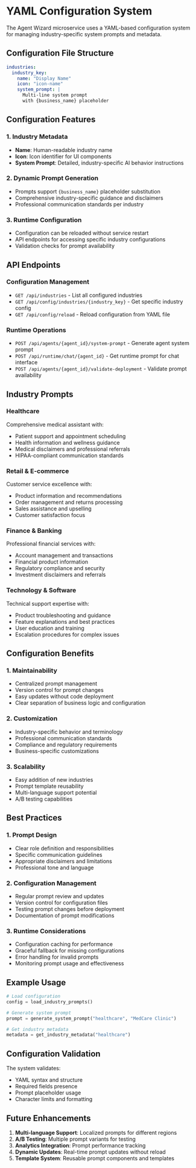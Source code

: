 # YAML Configuration System

The Agent Wizard microservice uses a YAML-based configuration system for managing industry-specific system prompts and metadata.

## Configuration File Structure

```yaml
industries:
  industry_key:
    name: "Display Name"
    icon: "icon-name"
    system_prompt: |
      Multi-line system prompt
      with {business_name} placeholder
```

## Configuration Features

### 1. Industry Metadata
- **Name**: Human-readable industry name
- **Icon**: Icon identifier for UI components
- **System Prompt**: Detailed, industry-specific AI behavior instructions

### 2. Dynamic Prompt Generation
- Prompts support `{business_name}` placeholder substitution
- Comprehensive industry-specific guidance and disclaimers
- Professional communication standards per industry

### 3. Runtime Configuration
- Configuration can be reloaded without service restart
- API endpoints for accessing specific industry configurations
- Validation checks for prompt availability

## API Endpoints

### Configuration Management
- `GET /api/industries` - List all configured industries
- `GET /api/config/industries/{industry_key}` - Get specific industry config
- `GET /api/config/reload` - Reload configuration from YAML file

### Runtime Operations
- `POST /api/agents/{agent_id}/system-prompt` - Generate agent system prompt
- `POST /api/runtime/chat/{agent_id}` - Get runtime prompt for chat interface
- `POST /api/agents/{agent_id}/validate-deployment` - Validate prompt availability

## Industry Prompts

### Healthcare
Comprehensive medical assistant with:
- Patient support and appointment scheduling
- Health information and wellness guidance
- Medical disclaimers and professional referrals
- HIPAA-compliant communication standards

### Retail & E-commerce
Customer service excellence with:
- Product information and recommendations
- Order management and returns processing
- Sales assistance and upselling
- Customer satisfaction focus

### Finance & Banking
Professional financial services with:
- Account management and transactions
- Financial product information
- Regulatory compliance and security
- Investment disclaimers and referrals

### Technology & Software
Technical support expertise with:
- Product troubleshooting and guidance
- Feature explanations and best practices
- User education and training
- Escalation procedures for complex issues

## Configuration Benefits

### 1. Maintainability
- Centralized prompt management
- Version control for prompt changes
- Easy updates without code deployment
- Clear separation of business logic and configuration

### 2. Customization
- Industry-specific behavior and terminology
- Professional communication standards
- Compliance and regulatory requirements
- Business-specific customizations

### 3. Scalability
- Easy addition of new industries
- Prompt template reusability
- Multi-language support potential
- A/B testing capabilities

## Best Practices

### 1. Prompt Design
- Clear role definition and responsibilities
- Specific communication guidelines
- Appropriate disclaimers and limitations
- Professional tone and language

### 2. Configuration Management
- Regular prompt review and updates
- Version control for configuration files
- Testing prompt changes before deployment
- Documentation of prompt modifications

### 3. Runtime Considerations
- Configuration caching for performance
- Graceful fallback for missing configurations
- Error handling for invalid prompts
- Monitoring prompt usage and effectiveness

## Example Usage

```python
# Load configuration
config = load_industry_prompts()

# Generate system prompt
prompt = generate_system_prompt("healthcare", "MedCare Clinic")

# Get industry metadata
metadata = get_industry_metadata("healthcare")
```

## Configuration Validation

The system validates:
- YAML syntax and structure
- Required fields presence
- Prompt placeholder usage
- Character limits and formatting

## Future Enhancements

1. **Multi-language Support**: Localized prompts for different regions
2. **A/B Testing**: Multiple prompt variants for testing
3. **Analytics Integration**: Prompt performance tracking
4. **Dynamic Updates**: Real-time prompt updates without reload
5. **Template System**: Reusable prompt components and templates